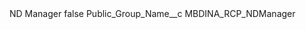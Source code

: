 <?xml version="1.0" encoding="UTF-8"?>
<CustomMetadata xmlns="http://soap.sforce.com/2006/04/metadata" xmlns:xsi="http://www.w3.org/2001/XMLSchema-instance" xmlns:xsd="http://www.w3.org/2001/XMLSchema">
    <label>ND Manager</label>
    <protected>false</protected>
    <values>
        <field>Public_Group_Name__c</field>
        <value xsi:type="xsd:string">MBDINA_RCP_NDManager</value>
    </values>
</CustomMetadata>
